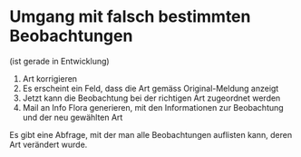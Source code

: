 # Umgang mit falsch bestimmten Beobachtungen

(ist gerade in Entwicklung)

1. Art korrigieren
2. Es erscheint ein Feld, dass die Art gemäss Original-Meldung anzeigt
3. Jetzt kann die Beobachtung bei der richtigen Art zugeordnet werden
4. Mail an Info Flora generieren, mit den Informationen zur Beobachtung und der neu gewählten Art

Es gibt eine Abfrage, mit der man alle Beobachtungen auflisten kann, deren Art verändert wurde.